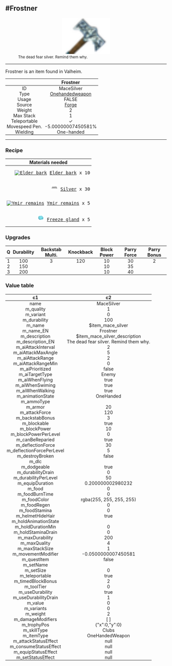 <meta property="og:title" content="Frostner - MoreValheim" /><meta property="og:type" content="website" /><meta property="og:image" content="/assets/frostner.png" /><meta property="og:description" content="Frostner is an item found in Valheim." /><meta name="theme-color" content="#546D78"><meta name="twitter:card" content="summary_large_image">
#Frostner
-------------
<style>img {width:20px;}.tb {width:150px;display: block;margin-left: auto;margin-right: auto;}</style>

<style>.md-typeset table:not([class]) th:not([align]) {min-width:unset!important;}</style>
<style>td{padding:0em 0.3em!important;text-align:center!important;border-left:.05rem solid var(--md-default-fg-color--lightest)}</style>

<style>th{padding:0.1em 0.3em!important;text-align:center!important;font-weight:bold}</style>

<style>pre{text-align:right!important}</style>
<style>table tr td:first-child {border-left: 0;};</style>

<figure><img src="/assets/frostner.png" class="tb" /><figcaption><small>The dead fear silver. Remind them why.</small></figcaption></figure>

-------------

Frostner is an item found in Valheim.

|        | Frostner              |
| ----------- | ------------------------------------ |
| ID |MaceSilver
| Type | [Onehandedweapon](../../types/onehandedweapon)
| Usage | FALSE<br>
| Source | [Forge](../../object/forge)
| Weight | 2 |
| Max Stack | 1 |
| Teleportable | ✓
| Movespeed Pen. | -5.00000007450581%
| Wielding | One-handed


-------------

### Recipe

| Materials needed |
| - |
| <pre>[![Elder bark](/assets/elder_bark.png)](../../item/elder_bark) [Elder bark](../elder_bark) x 10</pre> |
| <pre>[![Silver](/assets/silver.png)](../../item/silver) [Silver](../silver) x 30</pre> |
| <pre>[![Ymir remains](/assets/ymir_remains.png)](../../item/ymir_remains) [Ymir remains](../ymir_remains) x 5</pre> |
| <pre>[![Freeze gland](/assets/freeze_gland.png)](../../item/freeze_gland) [Freeze gland](../freeze_gland) x 5</pre> |

### Upgrades
| Q | Durability | Backstab Multi. | Knockback | Block Power | Parry Force | Parry Bonus
| - | - | - | - | - | - | - 
1 | 100 | 3 | 120 | 10 | 30 | 2 | 
 | 2 | 150 |  |  | 10 | 35 |  | 
 | 3 | 200 |  |  | 10 | 40 |  | 


### Value table
|c1|c2|
|----|----|
|name|MaceSilver|
|m_quality|1|
|m_variant|0|
|m_durability|100|
|m_name|$item_mace_silver|
|m_name_EN|Frostner|
|m_description|$item_mace_silver_description|
|m_description_EN|The dead fear silver. Remind them why.|
|m_aiAttackInterval|2|
|m_aiAttackMaxAngle|5|
|m_aiAttackRange|2|
|m_aiAttackRangeMin|0|
|m_aiPrioritized|false|
|m_aiTargetType|Enemy|
|m_aiWhenFlying|true|
|m_aiWhenSwiming|true|
|m_aiWhenWalking|true|
|m_animationState|OneHanded|
|m_ammoType||
|m_armor|20|
|m_attackForce|120|
|m_backstabBonus|3|
|m_blockable|true|
|m_blockPower|10|
|m_blockPowerPerLevel|0|
|m_canBeReparied|true|
|m_deflectionForce|30|
|m_deflectionForcePerLevel|5|
|m_destroyBroken|false|
|m_dlc||
|m_dodgeable|true|
|m_durabilityDrain|0|
|m_durabilityPerLevel|50|
|m_equipDuration|0.200000002980232|
|m_food|0|
|m_foodBurnTime|0|
|m_foodColor|rgba(255, 255, 255, 255)|
|m_foodRegen|0|
|m_foodStamina|0|
|m_helmetHideHair|true|
|m_holdAnimationState||
|m_holdDurationMin|0|
|m_holdStaminaDrain|0|
|m_maxDurability|200|
|m_maxQuality|4|
|m_maxStackSize|1|
|m_movementModifier|-0.0500000007450581|
|m_questItem|false|
|m_setName||
|m_setSize|0|
|m_teleportable|true|
|m_timedBlockBonus|2|
|m_toolTier|0|
|m_useDurability|true|
|m_useDurabilityDrain|1|
|m_value|0|
|m_variants|0|
|m_weight|2|
|m_damageModifiers|[  ]|
|m_trophyPos|{"x":0,"y":0}|
|m_skillType|Clubs|
|m_itemType|OneHandedWeapon|
|m_attackStatusEffect|null|
|m_consumeStatusEffect|null|
|m_equipStatusEffect|null|
|m_setStatusEffect|null|
